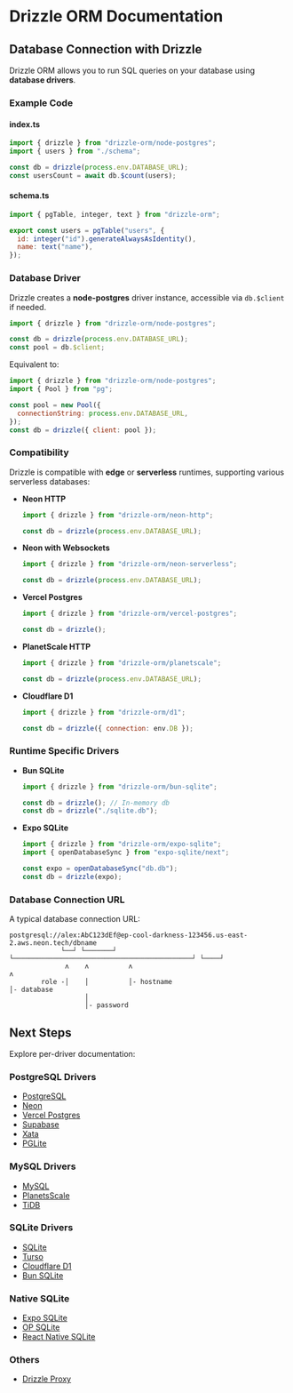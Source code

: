 # Drizzle ORM Documentation

## Database Connection with Drizzle

Drizzle ORM allows you to run SQL queries on your database using **database drivers**.

### Example Code

#### index.ts

```javascript
import { drizzle } from "drizzle-orm/node-postgres";
import { users } from "./schema";

const db = drizzle(process.env.DATABASE_URL);
const usersCount = await db.$count(users);
```

#### schema.ts

```javascript
import { pgTable, integer, text } from "drizzle-orm";

export const users = pgTable("users", {
  id: integer("id").generateAlwaysAsIdentity(),
  name: text("name"),
});
```

### Database Driver

Drizzle creates a **node-postgres** driver instance, accessible via `db.$client` if needed.

```javascript
import { drizzle } from "drizzle-orm/node-postgres";

const db = drizzle(process.env.DATABASE_URL);
const pool = db.$client;
```

Equivalent to:

```javascript
import { drizzle } from "drizzle-orm/node-postgres";
import { Pool } from "pg";

const pool = new Pool({
  connectionString: process.env.DATABASE_URL,
});
const db = drizzle({ client: pool });
```

### Compatibility

Drizzle is compatible with **edge** or **serverless** runtimes, supporting various serverless databases:

- **Neon HTTP**

  ```javascript
  import { drizzle } from "drizzle-orm/neon-http";

  const db = drizzle(process.env.DATABASE_URL);
  ```

- **Neon with Websockets**

  ```javascript
  import { drizzle } from "drizzle-orm/neon-serverless";

  const db = drizzle(process.env.DATABASE_URL);
  ```

- **Vercel Postgres**

  ```javascript
  import { drizzle } from "drizzle-orm/vercel-postgres";

  const db = drizzle();
  ```

- **PlanetScale HTTP**

  ```javascript
  import { drizzle } from "drizzle-orm/planetscale";

  const db = drizzle(process.env.DATABASE_URL);
  ```

- **Cloudflare D1**

  ```javascript
  import { drizzle } from "drizzle-orm/d1";

  const db = drizzle({ connection: env.DB });
  ```

### Runtime Specific Drivers

- **Bun SQLite**

  ```javascript
  import { drizzle } from "drizzle-orm/bun-sqlite";

  const db = drizzle(); // In-memory db
  const db = drizzle("./sqlite.db");
  ```

- **Expo SQLite**

  ```javascript
  import { drizzle } from "drizzle-orm/expo-sqlite";
  import { openDatabaseSync } from "expo-sqlite/next";

  const expo = openDatabaseSync("db.db");
  const db = drizzle(expo);
  ```

### Database Connection URL

A typical database connection URL:

```
postgresql://alex:AbC123dEf@ep-cool-darkness-123456.us-east-2.aws.neon.tech/dbname
             └──┘ └───────┘ └─────────────────────────────────────────────┘ └────┘
              ʌ    ʌ          ʌ                                              ʌ
        role -│    │          │- hostname                                    │- database
                   │
                   │- password
```

## Next Steps

Explore per-driver documentation:

### PostgreSQL Drivers

- [PostgreSQL](/docs/get-started-postgresql)
- [Neon](/docs/connect-neon)
- [Vercel Postgres](/docs/connect-vercel-postgres)
- [Supabase](/docs/connect-supabase)
- [Xata](/docs/connect-xata)
- [PGLite](/docs/connect-pglite)

### MySQL Drivers

- [MySQL](/docs/get-started-mysql)
- [PlanetsScale](/docs/connect-planetscale)
- [TiDB](/docs/connect-tidb)

### SQLite Drivers

- [SQLite](/docs/get-started-sqlite)
- [Turso](/docs/connect-turso)
- [Cloudflare D1](/docs/connect-cloudflare-d1)
- [Bun SQLite](/docs/connect-bun-sqlite)

### Native SQLite

- [Expo SQLite](/docs/get-started/expo-new)
- [OP SQLite](/docs/connect-op-sqlite)
- [React Native SQLite](/docs/connect-react-native-sqlite)

### Others

- [Drizzle Proxy](/docs/connect-drizzle-proxy)